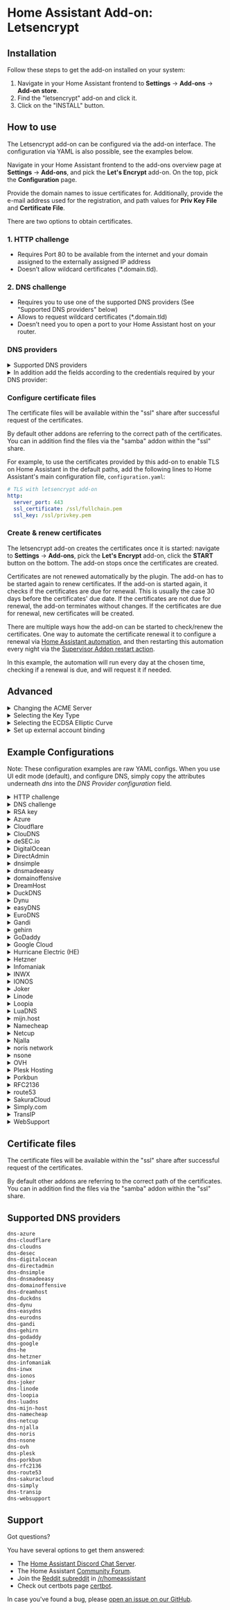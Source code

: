# Home Assistant Add-on: Letsencrypt

## Installation

Follow these steps to get the add-on installed on your system:

1. Navigate in your Home Assistant frontend to **Settings** -> **Add-ons** -> **Add-on store**.
2. Find the "letsencrypt" add-on and click it.
3. Click on the "INSTALL" button.

## How to use

The Letsencrypt add-on can be configured via the add-on interface.
The configuration via YAML is also possible, see the examples below.

Navigate in your Home Assistant frontend to the add-ons overview page at
**Settings** -> **Add-ons**, and pick the **Let's Encrypt** add-on. On the top,
pick the **Configuration** page.

Provide the domain names to issue certificates for. Additionally, provide the
e-mail address used for the registration, and path values for **Priv Key File**
and **Certificate File**.

There are two options to obtain certificates.

### 1. HTTP challenge

- Requires Port 80 to be available from the internet and your domain assigned to the externally assigned IP address
- Doesn’t allow wildcard certificates (*.domain.tld).

### 2. DNS challenge

- Requires you to use one of the supported DNS providers (See "Supported DNS providers" below)
- Allows to request wildcard certificates (*.domain.tld)
- Doesn’t need you to open a port to your Home Assistant host on your router.

### DNS providers

<!-- Developer note: please add a new plugin alphabetically into all lists -->

<details>
  <summary>Supported DNS providers</summary>

```txt
dns-azure
dns-cloudflare
dns-cloudns
dns-desec
dns-digitalocean
dns-directadmin
dns-dnsimple
dns-dnsmadeeasy
dns-domainoffensive
dns-dreamhost
dns-duckdns
dns-dynu
dns-easydns
dns-eurodns
dns-gandi
dns-gehirn
dns-godaddy
dns-google
dns-he
dns-hetzner
dns-infomaniak
dns-inwx
dns-ionos
dns-joker
dns-linode
dns-loopia
dns-luadns
dns-mijn-host
dns-namecheap
dns-netcup
dns-njalla
dns-noris
dns-nsone
dns-ovh
dns-plesk
dns-porkbun
dns-rfc2136
dns-route53
dns-sakuracloud
dns-simply
dns-transip
dns-websupport
```

</details>

<details>
  <summary>In addition add the fields according to the credentials required by your DNS provider:</summary>

```yaml
propagation_seconds: 60
aws_access_key_id: ''
aws_secret_access_key: ''
azure_config: ''
cloudflare_api_key: ''
cloudflare_api_token: ''
cloudflare_email: ''
cloudns_auth_id: ''
cloudns_auth_password: ''
cloudns_sub_auth_id: ''
cloudns_sub_auth_user: ''
desec_token: ''
digitalocean_token: ''
directadmin_password: ''
directadmin_url: ''
directadmin_username: ''
dnsimple_token: ''
dnsmadeeasy_api_key: ''
dnsmadeeasy_secret_key: ''
domainoffensive_token: ''
dreamhost_api_baseurl: ''
dreamhost_api_key: ''
duckdns_token: ''
dynu_auth_token: ''
easydns_endpoint: ''
easydns_key: ''
easydns_token: ''
eurodns_apiKey: ''
eurodns_applicationId: ''
gandi_api_key: ''
gandi_sharing_id: ''
gandi_token: ''
gehirn_api_secret: ''
gehirn_api_token: ''
godaddy_key: ''
godaddy_secret: ''
google_creds: ''
he_pass: ''
he_user: ''
hetzner_api_token: ''
infomaniak_api_token: ''
inwx_password: ''
inwx_shared_secret: ''
inwx_username: ''
ionos_endpoint: ''
ionos_prefix: ''
ionos_secret: ''
joker_domain: ''
joker_password: ''
joker_username: ''
linode_key: ''
linode_version: ''
loopia_password: ''
loopia_user: ''
luadns_email: ''
luadns_token: ''
mijn_host_api_key: ''
namecheap_api_key: ''
namecheap_username: ''
netcup_api_key: ''
netcup_api_password: ''
netcup_customer_id: ''
njalla_token: ''
noris_token: ''
nsone_api_key: ''
ovh_application_key: ''
ovh_application_secret: ''
ovh_consumer_key: ''
ovh_endpoint: ''
plesk_api_url: ''
plesk_password: ''
plesk_username: ''
porkbun_key: ''
porkbun_secret: ''
rfc2136_algorithm: ''
rfc2136_name: ''
rfc2136_port: ''
rfc2136_secret: ''
rfc2136_server: ''
rfc2136_sign_query: false
sakuracloud_api_secret: ''
sakuracloud_api_token: ''
simply_account_name: ''
simply_api_key: ''
transip_api_key: ''
transip_global_key: ''
transip_username: ''
websupport_identifier: ''
websupport_secret_key: ''
```

</details>

### Configure certificate files

The certificate files will be available within the "ssl" share after successful
request of the certificates.

By default other addons are referring to the correct path of the certificates.
You can in addition find the files via the "samba" addon within the "ssl" share.

For example, to use the certificates provided by this add-on to enable TLS on
Home Assistant in the default paths, add the following lines to Home
Assistant's main configuration file, `configuration.yaml`:

```yaml
# TLS with letsencrypt add-on
http:
  server_port: 443
  ssl_certificate: /ssl/fullchain.pem
  ssl_key: /ssl/privkey.pem
```

### Create & renew certificates

The letsencrypt add-on creates the certificates once it is started: navigate
to **Settings** -> **Add-ons**, pick the **Let's Encrypt** add-on, click the
**START** button on the bottom. The add-on stops once the certificates are
created.

Certificates are not renewed automatically by the plugin. The add-on has to be
started again to renew certificates. If the add-on is started again, it checks
if the certificates are due for renewal. This is usually the case 30 days
before the certificates' due date. If the certificates are not due for renewal,
the add-on terminates without changes. If the certificates are due for renewal,
new certificates will be created.

There are multiple ways how the add-on can be started to check/renew the
certificates. One way to automate the certificate renewal it to configure a
renewal via [Home Assistant automation][haauto], and then restarting this
automation every night via the [Supervisor Addon restart action][supervisorrestart].

[haauto]: https://www.home-assistant.io/docs/automation/editor/
[supervisorrestart]: https://www.home-assistant.io/integrations/hassio/#service-hassioaddon_restart

In this example, the automation will run every day at the chosen time, checking
if a renewal is due, and will request it if needed.

## Advanced

<details>
  <summary>Changing the ACME Server</summary>

By default, the addon uses Let’s Encrypt’s default server at <https://acme-v02.api.letsencrypt.org/>. You can instruct the addon to use a different ACME server by providing the field `acme_server` with the URL of the server’s ACME directory:

  ```yaml
  acme_server: 'https://my.custom-acme-server.com'
  ```

If your custom ACME server uses a certificate signed by an untrusted certificate authority (CA), you can add the root certificate to the trust store by setting its content as an option:

  ```yaml
  acme_server: 'https://my.custom-acme-server.com'
  acme_root_ca_cert: |
    -----BEGIN CERTIFICATE-----
    MccBfTCCASugAwIBAgIRAPPIPTKNBXkBozsoE46UPZcwCGYIKoZIzj0EAwIwHTEb...kg==
    -----END CERTIFICATE-----
  ```

When you specify a custom ACME server, the *Dry Run* and *Issue test certificates* options, which are intended [for use with the Let's Encrypt staging server](https://eff-certbot.readthedocs.io/en/stable/using.html#changing-the-acme-server), are automatically disregarded.

</details>

<details>
  <summary>Selecting the Key Type</summary>

  By default the ECDSA key type is used. You can choose to use an RSA key for compatibility with systems where ECDSA keys are not supported. ECDSA is widely supported in modern software with security and performance benefits.

  ```yaml
  key_type: 'rsa'
  ```

  When the `key_type` parameter is not set, the add-on will attempt to auto-detect an existing certificate's key type or use `ecdsa` by default.

</details>

<details>
  <summary>Selecting the ECDSA Elliptic Curve</summary>
  
  You can choose from the following ECDSA elliptic curves: `secp256r1`, `secp384r1`

  ```yaml
  key_type: 'ecdsa'
  elliptic_curve: 'secp384r1'
  ```

  When the `elliptic_curve` parameter is not set, ECDSA keys will be generated using the Certbot default. This option must be used with `key_type` set to `'ecdsa'`.

</details>

<details>
  <summary>Set up external account binding</summary>

   The ACME protocol (RFC 8555) defines an external account binding (EAB) field that ACME clients can use to access a specific account on the certificate authority (CA). Some CAs may require the client to utilize the EAB protocol to operate. You can add your EAB key ID and HMAC key through the config options `eab_kid` and `eab_hmac_key`.

  ```yaml
  eab_kid: 'key_id'
  eab_hmac_key: 'AABBCCDD' #Base64url encoded key
  ```

</details>

## Example Configurations

Note: These configuration examples are raw YAML configs. When you use UI edit
mode (default), and configure DNS, simply copy the attributes underneath *dns*
into the *DNS Provider configuration* field.

<details>
  <summary>HTTP challenge</summary>

  ```yaml
  email: your.email@example.com
  domains:
    - your.domain.tld
  certfile: fullchain.pem
  keyfile: privkey.pem
  challenge: http
  dns: {}
  ```

</details>

<details>
  <summary>DNS challenge</summary>

  ```yaml
  email: your.email@example.com
  domains:
    - your.domain.tld
  certfile: fullchain.pem
  keyfile: privkey.pem
  challenge: dns
  dns:
    provider: dns-cloudflare
    cloudflare_email: your.email@example.com
    cloudflare_api_key: 31242lk3j4ljlfdwsjf0
  ```

</details>

<details>
  <summary>RSA key</summary>

  ```yaml
  email: your.email@example.com
  domains:
    - your.domain.tld
  certfile: fullchain.pem
  keyfile: privkey.pem
  key_type: rsa
  challenge: dns
  dns:
    provider: dns-cloudflare
    cloudflare_email: your.email@example.com
    cloudflare_api_key: 31242lk3j4ljlfdwsjf0
  ```

</details>

<details>
  <summary>Azure</summary>

```yaml
email: your.email@example.com
domains:
  - your.domain.tld
certfile: fullchain.pem
keyfile: privkey.pem
challenge: dns
dns:
  provider: dns-azure
  azure_config: azure.txt
```

Please copy your credentials file "azure.txt" into the "share" shared folder
on the Home Assistant host before starting the service. One way is to use the
"Samba" add on to make the folder available via network or SSH Add-on. You
can find information on the required file format in the [documentation][certbot-dns-azure-conf]
for the Certbot Azure plugin.

To use this plugin, [create an Azure Active Directory app registration][aad-appreg]
and service principal; add a client secret; and create a credentials file
using the above directions. Grant the app registration DNS Zone Contributor
on the DNS zone to be used for authentication.

[aad-appreg]: https://docs.microsoft.com/en-us/azure/active-directory/develop/howto-create-service-principal-portal#register-an-application-with-azure-ad-and-create-a-service-principal
[certbot-dns-azure-conf]: https://certbot-dns-azure.readthedocs.io/en/latest/#configuration

</details>

<details>
  <summary>Cloudflare</summary>

To use this plugin a Cloudflare API Token, restricted to the specific domain and operations are the recommended authentication option.
The API Token used for Certbot requires only the `Zone:DNS:Edit` permission for the zone in which you want a certificate.

Example credentials file using restricted API Token (recommended):

  ```yaml
  dns:
    provider: dns-cloudflare
    cloudflare_api_token: 0123456789abcdef0123456789abcdef01234
  ```

Previously, Cloudflare’s “Global API Key” was used for authentication. However this key can access the entire Cloudflare API for all domains in your account, meaning it could cause a lot of damage if leaked.

Example credentials file using Global API Key (NOT RECOMMENDED:

  ```yaml
  dns:
    provider: dns-cloudflare
    cloudflare_email: cloudflare@example.com
    cloudflare_api_key: 0123456789abcdef0123456789abcdef01234
  ```

</details>

<details>
  <summary>ClouDNS</summary>

In order to use a domain with this challenge, you first need to log into your control panel and
create a new HTTP API user from the `API & Resellers` page on top of your control panel.

  ```yaml
  email: your.email@example.com
  domains:
    - your.domain.tld
  certfile: fullchain.pem
  keyfile: privkey.pem
  challenge: dns
  dns:
    provider: dns-cloudns
    cloudns_auth_id: 12345
    cloudns_auth_password: ******
  ```

API Users have full account access.  It is recommended to create an API Sub-user, which can be limited in scope.  You can use either the `sub-auth-id` or the `sub-auth-user` as follows:

  ```yaml
  email: your.email@example.com
  domains:
    - your.domain.tld
  certfile: fullchain.pem
  keyfile: privkey.pem
  challenge: dns
  dns:
    provider: dns-cloudns
    cloudns_sub_auth_id: 12345
    cloudns_auth_password: ******
  ```

  ```yaml
  email: your.email@example.com
  domains:
    - your.domain.tld
  certfile: fullchain.pem
  keyfile: privkey.pem
  challenge: dns
  dns:
    provider: dns-cloudns
    cloudns_sub_auth_user: alice
    cloudns_auth_password: ******
  ```

</details>

<details>
  <summary>deSEC.io</summary>

  You need a deSEC API token with sufficient permission for performing the required DNS changes on your domain.
  If you don't have a token yet, an easy way to obtain one is by logging into your account at deSEC.io.
  Navigate to "Token Management" and create a new one.
  It's good practice to restrict the token permissions as much as possible, e.g. by setting the maximum unused period to four months.
  This way, the token will expire if it is not continuously used to renew your certificate.
  
  ```yaml
  email: your.email@example.com
  domains:
   - your.domain.tld
  certfile: fullchain.pem
  keyfile: privkey.pem
  challenge: dns
  dns:
    provider: dns-desec
    desec_token: your-desec-access-token
  ```

</details>

<details>
  <summary>DigitalOcean</summary>

Use of this plugin requires a configuration file containing DigitalOcean API credentials, obtained from your DigitalOcean account’s [Applications & API Tokens page](https://cloud.digitalocean.com/settings/api/tokens).

```yaml
  email: mail@domain.tld
  domains:
    - your.domain.tld
  certfile: fullchain.pem
  keyfile: privkey.pem
  challenge: dns
  dns:
    provider: dns-digitalocean
    digitalocean_token: digitalocean-token
```

[Full Documentation](https://certbot-dns-digitalocean.readthedocs.io/en/stable/)

</details>

<details>
  <summary>DirectAdmin</summary>

It is recommended to create a login key in the DirectAdmin control panel to be used as value for directadmin_password.
Instructions on how to create such key can be found at <https://help.directadmin.com/item.php?id=523>.

Make sure to grant the following permissions:

- `CMD_API_LOGIN_TEST`
- `CMD_API_DNS_CONTROL`
- `CMD_API_SHOW_DOMAINS`
- `CMD_API_DOMAIN_POINTER`

Username and password can also be used in case your DirectAdmin instance has no support for login keys.

Example configuration:

  ```yaml
  email: mail@domain.tld
  domains:
    - your.domain.tld
  certfile: fullchain.pem
  keyfile: privkey.pem
  challenge: dns
  dns:
    propagation_seconds: 60
    provider: dns-directadmin
    directadmin_url: 'https://domain.tld:2222/'
    directadmin_username: da_user
    directadmin_password: da_password_or_key
  ```

</details>

<details>
  <summary>dnsimple</summary>

Use of this plugin requires a configuration file containing DNSimple API credentials, obtained from your DNSimple [account page](https://dnsimple.com/user).

```yaml
  email: mail@domain.tld
  domains:
    - your.domain.tld
  certfile: fullchain.pem
  keyfile: privkey.pem
  challenge: dns
  dns:
    provider: dns-simple
    dnsimple_token: dnssimple-token
```

[Full Documentation](https://certbot-dns-dnsimple.readthedocs.io/en/stable/)

</details>

<details>
  <summary>dnsmadeeasy</summary>

Use of this plugin requires a configuration file containing DNS Made Easy API credentials, obtained from your DNS Made Easy [account page](https://cp.dnsmadeeasy.com/account/info).

```yaml
  email: your.email@example.com
  domains:
    - your.domain.tld
  certfile: fullchain.pem
  keyfile: privkey.pem
  challenge: dns
  dns:
    provider: dns-dnsmadeeasy
    dnsmadeeasy_api_key: dnsmadeeasy-api-key
    dnsmadeeasy_secret_key: dnsmadeeasy-secret-key
```

[Full Documentation](https://certbot-dns-dnsmadeeasy.readthedocs.io/en/stable/)

</details>

<details>
  <summary>domainoffensive</summary>

Use of this plugin requires an API token, obtained from domainoffensive account page in the menu under   `Domains` -> `Settings` -> *Let's Encrypt API token`.

  ```yaml
  email: your.email@example.com
  domains:
    - your.domain.tld
  certfile: fullchain.pem
  keyfile: privkey.pem
  challenge: dns
  dns:
    provider: dns-domainoffensive
    domainoffensive_token: domainoffensive-token
  ```

[Full Documentation DE](https://www.do.de/wiki/freie-ssl-tls-zertifikate-ueber-acme/)

</details>

<details>
  <summary>DreamHost</summary>

Use of this plugin an API key from DreamHost with `dns-*` permissions. You can get it [here](https://panel.dreamhost.com/?tree=home.api)

  ```yaml
  email: your.email@example.com
  domains:
    - your.domain.tld
  certfile: fullchain.pem
  keyfile: privkey.pem
  challenge: dns
  dns:
    provider: dns-dreamhost
    dreamhost_baseurl: https://api.dreamhost.com/
    dreamhost_api_key: dreamhost-api-key
  ```

</details>

<details>
  <summary>DuckDNS</summary>

Use of this plugin requires an API token, obtained from the DuckDNS account page.

```yaml
  email: your.email@example.com
  domains:
    - your.domain.tld
  certfile: fullchain.pem
  keyfile: privkey.pem
  challenge: dns
  dns:
    provider: dns-duckdns
    duckdns_token: duckdns-token

```

[Full documentation](https://github.com/infinityofspace/certbot_dns_duckdns?tab=readme-ov-file#usage)

</details>

<details>
  <summary>Dynu</summary>

You can get the API key in the API Credentials area of the Dynu control panel: <https://www.dynu.com/ControlPanel/APICredentials>

```yaml
email: your.email@example.com
domains:
  - your.domain.tld
certfile: fullchain.pem
keyfile: privkey.pem
challenge: dns
dns:
  provider: dns-dynu
  dynu_auth_token: 0123456789abcdef
```

</details>

<details>
  <summary>easyDNS</summary>

easyDNS REST API access must be requested and granted in order to use this module: <https://cp.easydns.com/manage/security/api/signup.php> after logging into your account.

  ```yaml
  email: your.email@example.com
  domains:
    - your.domain.tld
  certfile: fullchain.pem
  keyfile: privkey.pem
  challenge: dns
  dns:
    provider: dns-easydns
    easydns_token: 0123456789abcdef
    easydns_key: ****
    easydns_endpoint: https://rest.easydns.net
  ```

</details>

<details>
  <summary>EuroDNS</summary>

  You can configure the APP id and the API key in the API Users area of the Eurodns control panel: <https://my.eurodns.com/apiusers>

```yaml
domains:
  - your.domain.tld
certfile: fullchain.pem
keyfile: privkey.pem
challenge: dns
dns:
  provider: dns-eurodns
  eurodns_applicationId: X-APP-ID
  eurodns_apiKey: X-API-KEY
  propagation_seconds: 60
```

</details>

<details>
  <summary>Gandi</summary>

Use of this plugin requires an [PersonalAccessToken](https://helpdesk.gandi.net/hc/en-us/articles/14051397687324-Personal-Access-Tokens) for the [Gandi LiveDNS API](https://api.gandi.net/docs/livedns/) with `Domains` scope for the `domain.tld` you are going to request a certificate for.
If you only have an Gandi LiveDNS `API key`, please refer to the [FAQ](https://github.com/obynio/certbot-plugin-gandi?tab=readme-ov-file#faq) on how to use this.
Due to the wide scope of this `API key`, this is not the recommended setup.

```yaml
  email: your.email@example.com
  domains:
    - your.domain.tld
  certfile: fullchain.pem
  keyfile: privkey.pem
  challenge: dns
  dns:
    provider: dns-gandi
    gandi_token: gandi-personalaccesstoken 
```

[Full Documentation](https://github.com/obynio/certbot-plugin-gandi?tab=readme-ov-file)

</details>

<details>
  <summary>gehirn</summary>

Use of this plugin requires Gehirn Infrastructure Service DNS API credentials, obtained from your Gehirn Infrastructure Service [dashboard](https://gis.gehirn.jp/).

```yaml
  email: your.email@example.com
  domains:
    - your.domain.tld
  certfile: fullchain.pem
  keyfile: privkey.pem
  challenge: dns
  dns:
    provider: dns-gehirn
    gehirn_api_secret: gehirn-api-secret
    gehirn_api_token:  gehirn-api-token
```

[Full Documentation](https://certbot-dns-gehirn.readthedocs.io/en/stable/)

</details>

<details>
  <summary>GoDaddy</summary>

  ```yaml
  email: your.email@example.com
  domains:
    - your.domain.tld
  certfile: fullchain.pem
  keyfile: privkey.pem
  challenge: dns
  dns:
    provider: dns-godaddy
    godaddy_secret: YOUR_GODADDY_SECRET
    godaddy_key: YOUR_GODADDY_KEY
  ```

To obtain the ACME DNS API Key and Secret, follow the instructions here:
<https://developer.godaddy.com/getstarted>

**IMPORTANT**: GoDaddy limits DNS API access to customers with 10 or more domains and/or an active "Discount Domain Club – Premier Membership" plan; the API will respond with a HTTP401 otherwise. See the [Terms of Use](https://developer.godaddy.com/getstarted) for more information.

</details>

<details>
  <summary>Google Cloud</summary>

  ```yaml
  email: your.email@example.com
  domains:
    - your.domain.tld
  certfile: fullchain.pem
  keyfile: privkey.pem
  challenge: dns
  dns:
    provider: dns-google
    google_creds: google.json
  ```

Please copy your credentials file "google.json" into the "share" shared folder on the Home Assistant host before starting the service.

One way is to use the "Samba" add on to make the folder available via network or SSH Add-on.

The credential file can be created and downloaded when creating the service user within the Google cloud.
You can find additional information regarding the required permissions in the "credentials" section here:

<https://github.com/certbot/certbot/blob/master/certbot-dns-google/certbot_dns_google/__init__.py>

</details>

<details>
  <summary>Hurricane Electric (HE)</summary>

Use of this plugin requires your Hurricane Electric username and password.
You will need to create the dynamic TXT record from within the dns.he.net interface before you will be able to make updates. You will not be able to dynamically create and delete these TXT records as doing so would subsequently remove your ddns key associated with the record.

  ```yaml
  email: your.email@example.com
  domains:
    - your.domain.tld
  certfile: fullchain.pem
  keyfile: privkey.pem
  challenge: dns
  dns:
    propagation_seconds: 310
    provider: dns-he
    he_user: me
    he_pass: ******
  ```

[Full Documentation](https://dns.he.net/)

</details>

<details>
  <summary>Hetzner</summary>

Use of this plugin requires a Hetzner DNS API personal access token. You can create one on the Hetzner [DNS website](https://dns.hetzner.com/settings/api-token).

  ```yaml
  email: your.email@example.com
  domains:
    - your.domain.tld
  certfile: fullchain.pem
  keyfile: privkey.pem
  challenge: dns
  dns:
    provider: dns-hetzner
    hetzner_api_token: hetzner-personal-access-token
  ```

[Full Documentation](https://github.com/ctrlaltcoop/certbot-dns-hetzner)

</details>

<details>
  <summary>Infomaniak</summary>

  ```yaml
  email: your.email@example.com
  domains:
    - your.domain.tld
  certfile: fullchain.pem
  keyfile: privkey.pem
  challenge: dns
  dns:
    provider: dns-infomaniak
    infomaniak_api_token: XXXXXXXXXXXXXXXXXXXXXXXXXXXXXXXXX
  ```

To obtain the DNS API token follow the instructions here:

<https://manager.infomaniak.com/v3/infomaniak-api>

Choose "Domain" as the scope.

</details>

<details>
  <summary>INWX</summary>

Use the user for the dyndns service, not the normal user.
The shared secret is the 2FA code, it must be the same length as the example.
To get this code, you must activate the 2FA or deactivate and reactivate 2FA.
Without 2FA leave the example key.

Example configuration:

  ```yaml
  email: your.email@example.com
  domains:
    - your.domain.tld
  certfile: fullchain.pem
  keyfile: privkey.pem
  challenge: dns
  dns:
    provider: dns-inwx
    inwx_username: user
    inwx_password: password
    inwx_shared_secret: ABCDEFGHIJKLMNOPQRSTUVWXYZ012345
  ```

</details>

<details>
  <summary>IONOS</summary>

  ```yaml
  email: your.email@example.com
  domains:
    - your.domain.tld
  certfile: fullchain.pem
  keyfile: privkey.pem
  challenge: dns
  dns:
    provider: dns-ionos
    ionos_prefix: YOUR_IONOS_API_KEY_PREFIX
    ionos_secret: YOUR_IONOS_API_KEY_SECRET
    ionos_endpoint: https://api.hosting.ionos.com
  ```

To obtain the DNS API Key Information, follow the instructions here:
<https://developer.hosting.ionos.com/>

</details>

<details>
  <summary>Joker</summary>

  ```yaml
  email: your.email@example.com
  domains:
    - your.domain.tld
  certfile: fullchain.pem
  keyfile: privkey.pem
  challenge: dns
  dns:
    provider: dns-joker
    joker_username: username
    joker_password: password
    joker_domain: example.com
  ```

You can find further detailed information here:

<https://joker.com/faq/books/jokercom-faq-en/page/lets-encrypt-ssl-certificates>
<https://github.com/dhull/certbot-dns-joker/blob/master/README.md>

</details>

<details>
  <summary>Linode</summary>

To use this addon with Linode DNS, first [create a new API/access key](https://www.linode.com/docs/platform/api/getting-started-with-the-linode-api#get-an-access-token), with read/write permissions to DNS; no other permissions are needed. Newly keys will likely use API version '4.' **Important**: single quotes are required around the `linode_version` number; failure to do this will cause a type error (as the addon expects a string, not an integer).

  ```yaml
  email: you@mailprovider.com
  domains:
    - your.domain.tld
  certfile: fullchain.pem
  keyfile: privkey.pem
  challenge: dns
  dns:
    provider: dns-linode
    linode_key: 865c9f462c7d54abc1ad2dbf79c938bc5c55575fdaa097ead2178ee68365ab3e
    linode_version: '4'
  ```

</details>

<details>
  <summary>Loopia</summary>

To use this addon with Loopia DNS, first [create a new API user](https://customerzone.loopia.com/api/), with the following minimum required permissions:

- `addZoneRecord` - Required to create DNS records
- `getZoneRecords` - Required to verify DNS records
- `removeZoneRecord` - Required to clean up DNS records
- `removeSubdomain` - Required for complete cleanup

Example configuration in YAML edit mode:

```yaml
email: you@mailprovider.com
domains:
  - your.domain.tld
certfile: fullchain.pem
keyfile: privkey.pem
challenge: dns
dns:
  provider: dns-loopia
  loopia_user: example@loopiaapi
  loopia_password: supersecretpasswordhere
```

</details>

<details>
  <summary>LuaDNS</summary>

Use of this plugin requires LuaDNS API credentials, obtained from your [account settings page](https://api.luadns.com/settings).

```yaml
email: your.email@example.com
domains:
  - your.domain.tld
certfile: fullchain.pem
keyfile: privkey.pem
challenge: dns
dns:
  provider: dns-luadns
  luadns_email: your.email@example.com
  luadns_token: luadns-token
```

[Full Documentation](https://certbot-dns-luadns.readthedocs.io/en/stable/)

</details>

<details>
  <summary>mijn.host</summary>

  ```yaml
  email: your.email@example.com
  domains:
    - your.domain.tld
  certfile: fullchain.pem
  keyfile: privkey.pem
  challenge: dns
  dns:
    provider: dns-mijn-host
    mijn_host_api_key: XXXXXX
    propagation_seconds: 60
  ```

The `mijn_host_api_key` is the account's API key.
The API key assigned to your mijn.host account can be found in your mijn.host Control panel.

</details>

<details>
  <summary>Namecheap</summary>

To use this addon with Namecheap, you must first enable API access on your account. See "Enabling API Access" and "Whitelisting IP" [here](https://www.namecheap.com/support/api/intro/) for details and requirements.

Example configuration:

  ```yaml
  email: your.email@example.com
  domains:
    - your.domain.tld
  certfile: fullchain.pem
  keyfile: privkey.pem
  challenge: dns
  dns:
    provider: dns-namecheap
    namecheap_username: your-namecheap-username
    namecheap_api_key: 0123456789abcdef0123456789abcdef01234567
  ```

</details>

<details>
  <summary>Netcup</summary>

Both the API password and key can be obtained via the following page: <https://www.customercontrolpanel.de/daten_aendern.php?sprung=api>
It is important to set the `propagation_seconds` to >= 630 seconds due to the slow DNS update of Netcup.

  ```yaml
  email: your.email@example.com
  domains:
    - your.domain.tld
  certfile: fullchain.pem
  keyfile: privkey.pem
  challenge: dns
  dns:
    provider: dns-netcup
    netcup_customer_id: "userid"
    netcup_api_key: ****
    netcup_api_password: ****
    propagation_seconds: "900"
  ```

References:

- <https://helpcenter.netcup.com/de/wiki/general/unsere-api#authentifizierung>
- <https://github.com/coldfix/certbot-dns-netcup/issues/28>

</details>

<details>
  <summary>Njalla</summary>

You need to generate an API token inside Settings > API Access or directly at <https://njal.la/settings/api/>. If you have a static IP-address restrict the access to your IP. I you are not sure, you probably don't have a static IP-address.

Example configuration:

  ```yaml
  email: your.email@example.com
  domains:
    - your.domain.tld
  certfile: fullchain.pem
  keyfile: privkey.pem
  challenge: dns
  dns:
    provider: dns-njalla
    njalla_token: 0123456789abcdef0123456789abcdef01234567
  ```

</details>

<details>
  <summary>noris network</summary>

  ```yaml
  email: your.email@example.com
  domains:
    - your.domain.tld
  certfile: fullchain.pem
  keyfile: privkey.pem
  challenge: dns
  dns:
    provider: dns-noris
    noris_token: XXXXXXXXXXXXXXXXXXXXXXXXXXXXXXXXX
    propagation_seconds: 240
  ```

To obtain the `noris_token` follow the instructions as described in our [GitHub repository][GitHub repo].

You can define the `propagation_seconds` explicitly. Otherwise, it will use the default value (currently set to `60` seconds).

[GitHub repo]: <https://github.com/noris-network/certbot-dns-norisnetwork#get-your-api-token>

</details>

<details>
  <summary>nsone</summary>

Use of this plugin requires NS1 API credentials, obtained from your NS1 [account page](https://my.nsone.net/#/account/settings).

```yaml
email: your.email@example.com
domains:
  - your.domain.tld
certfile: fullchain.pem
keyfile: privkey.pem
challenge: dns
dns:
  provider: dns-nsone
  nsone_api_key: nsone-api-key
```

[Full Documentation](https://certbot-dns-nsone.readthedocs.io/en/stable/)

</details>

<details>
  <summary>OVH</summary>

You will need to generate an OVH API Key first at <https://eu.api.ovh.com/createToken/> (for Europe) or <https://ca.api.ovh.com/createToken/> (for North America).
Further documentation is [here](https://certbot-dns-ovh.readthedocs.io/en/stable/).

When creating the API Key, you must ensure that the following rights are granted:

- ``GET /domain/zone/*``
- ``PUT /domain/zone/*``
- ``POST /domain/zone/*``
- ``DELETE /domain/zone/*``

Example configuration

  ```yaml
  email: your.email@example.com
  domains:
    - your.domain.tld
  certfile: fullchain.pem
  keyfile: privkey.pem
  challenge: dns
  dns:
    provider: dns-ovh
    ovh_endpoint: ovh-eu
    ovh_application_key: 0123456789abcdef0123456789abcdef01234
    ovh_application_secret: 0123456789abcdef0123456789abcdef01234
    ovh_consumer_key: 0123456789abcdef0123456789abcdef01234
  ```

Use `ovh_endpoint: ovh-ca` for North America region.

</details>

<details>
  <summary>Plesk Hosting</summary>

  ```yaml
  email: your.email@example.com
  domains:
    - your.domain.tld
  certfile: fullchain.pem
  keyfile: privkey.pem
  challenge: dns
  dns:
    provider: dns-plesk
    plesk_username: your-username
    plesk_password: your-password
    plesk_api_url: https://plesk.example.com
    propagation_seconds: 120
  ```

The `plesk_username` and `plesk_password` are the same as those you use on the login page of your admin panel.

The `plesk_api_url` is the base URL of your Plesk admin panel.

You can define the `propagation_seconds` explicitly. Otherwise, it will use a custom default value (currently set to `120` seconds).
If the provided value is less than `120`, then the value is forced to a minimum of `120` seconds.

</details>

<details>
  <summary>Porkbun</summary>

In order to use a domain with this challenge, API access will need enabling on the domain. In order to
do this go to domain management -> select the domain -> details and click the API access toggle.
Then go to the menu in the top right select API access and then create a new api key.
The title does not matter and is not used by certbot, make note of the key and the secret as both are required.

```yaml
email: your.email@example.com
domains:
  - your.domain.tld
certfile: fullchain.pem
keyfile: privkey.pem
challenge: dns
dns:
  provider: dns-porkbun
  porkbun_key: 0123456789abcdef0123456789abcdef01234
  porkbun_secret: 0123456789abcdef0123456789abcdef01234
```

</details>

<details>
  <summary>RFC2136</summary>

You will need to set up a server with RFC2136 (Dynamic Update) support with a TKEY (to authenticate the updates).  How to do this will vary depending on the DNS server software in use.  For Bind9, you first need to first generate an authentication key by running

  ```shell
  $ tsig-keygen -a hmac-sha512 letsencrypt
  key "letsencrypt" {
    algorithm hmac-sha512;
    secret "xxxxxxxxxxxxxxxxxx==";
  };
  ```

You don't need to publish this; just copy the key data into your named.conf file:

  ```shell  
  key "letsencrypt" {
    algorithm hmac-sha512;
    secret "xxxxxxxxxxxxxxxxxx==";
  };
  ```

And ensure you have an update policy in place in the zone that uses this key to enable update of the correct domain (which must match the domain in your yaml configuration):
  
  ```shell
     update-policy {
        grant letsencrypt name _acme-challenge.your.domain.tld. txt;
     };
  ```

For this provider, you will need to supply all the `rfc2136_*` options. Note that the `rfc2136_port` item is required (there is no default port in the add-on) and, most importantly, the port number must be quoted.  Also, be sure to copy in the key so certbot can authenticate to the DNS server.  Finally, the algorithm should be in all caps.

An example configuration:

  ```yaml
  email: your.email@example.com
  domains:
    - your.domain.tld
  certfile: fullchain.pem
  keyfile: privkey.pem
  challenge: dns
  dns:
    provider: dns-rfc2136
    rfc2136_server: dns-server.dom.ain
    rfc2136_port: '53'
    rfc2136_name: letsencrypt
    rfc2136_secret: "secret-key"
    rfc2136_algorithm: HMAC-SHA512
    # Optional: Enable TSIG key signing for DNS queries (useful for BIND multiple views)
    rfc2136_sign_query: true
  ```

</details>

<details>
  <summary>route53</summary>

  ```yaml
  email: your.email@example.com
  domains:
    - your.domain.tld
  certfile: fullchain.pem
  keyfile: privkey.pem
  challenge: dns
  dns:
    provider: dns-route53
    aws_access_key_id: 0123456789ABCDEF0123
    aws_secret_access_key: 0123456789abcdef0123456789/abcdef0123456
  ```

For security reasons, don't use your main account's credentials. Instead, add a new [AWS user](https://console.aws.amazon.com/iam/home?#/users) with _Access Type: Programmatic access_ and use that user's access key. Assign a minimum [policy](https://console.aws.amazon.com/iam/home?#/policies$new?step=edit) like the following example. Make sure to replace the Resource ARN in the first statement to your domain's hosted zone ARN or use _*_ for all.

  ```json
  {
      "Version": "2012-10-17",
      "Statement": [
          {
              "Sid": "ChangeSpecificDomainsRecordSet",
              "Effect": "Allow",
              "Action": "route53:ChangeResourceRecordSets",
              "Resource": "arn:aws:route53:::hostedzone/01234567890ABC"
          },
          {
              "Sid": "ListAllHostedZones",
              "Effect": "Allow",
              "Action": "route53:ListHostedZones",
              "Resource": "*"
          },
          {
              "Sid": "ReadChanges",
              "Effect": "Allow",
              "Action": "route53:GetChange",
              "Resource": "arn:aws:route53:::change/*"
          }
      ]
  }
  ```

</details>

<details>
  <summary>SakuraCloud</summary>

Use of this plugin requires Sakura Cloud DNS API credentials, obtained from your Sakura Cloud DNS [apikey page](https://secure.sakura.ad.jp/cloud/#!/apikey/top/).

```yaml
email: your.email@example.com
domains:
  - your.domain.tld
certfile: fullchain.pem
keyfile: privkey.pem
challenge: dns
dns:
  provider: dns-sakuracloud
  sakuracloud_api_secret: ''
  sakuracloud_api_token: ''
```

[Full Documentation](https://certbot-dns-sakuracloud.readthedocs.io/en/stable/)

</details>

<details>
  <summary>Simply.com</summary>

  ```yaml
  email: your.email@example.com
  domains:
    - your.domain.tld
  certfile: fullchain.pem
  keyfile: privkey.pem
  challenge: dns
  dns:
    provider: dns-simply
    simply_account_name: Sxxxxxx
    simply_api_key: YOUR_API_KEY # Replace 'YOUR_API_KEY' with your actual Simply.com API key. 
  ```

The `simply_account_name` refers to the Simply.com account number (Sxxxxxx), and the `simply_api_key` is the account's API key.
The API key assigned to your Simply.com account can be found in your Simply.com Control panel.

</details>

<details>
  <summary>TransIP</summary>

You will need to generate an API key from the TransIP Control Panel at <https://www.transip.nl/cp/account/api/>.

If you can't use IP whitelisting, set the `transip_global_key` parameter to `'yes'`. See [Certbot TransIP DNS plugin documentation](https://github.com/hsmade/certbot-dns-transip/blob/master/USAGE.rst#ip-whitelistsing) for more details.

The propagation limit will be automatically raised to 240 seconds.

Example configuration:

  ```yaml
  email: your.email@example.com
  domains:
    - your.domain.tld
  certfile: fullchain.pem
  keyfile: privkey.pem
  challenge: dns
  dns:
    provider: dns-transip
    transip_username: transip-user
    transip_global_key: 'no'
    transip_api_key: |
      -----BEGIN PRIVATE KEY-----
      MII..ABCDEFGHIJKLMNOPQRSTUVWXYZ
      AAAAAABCDEFGHIJKLMNOPQRSTUVWXYZ
      -----END PRIVATE KEY-----
  ```

</details>

<details>
  <summary>WebSupport</summary>

An identifier and secret key have to be obtained to use this module (see <https://admin.websupport.sk/sk/auth/apiKey>).

  ```yaml
  email: your.email@example.com
  domains:
    - your.domain.tld
  certfile: fullchain.pem
  keyfile: privkey.pem
  challenge: dns
  dns:
    provider: dns-websupport
    websupport_identifier: <identifier>
    websupport_secret_key: <secret_key>
  ```

</details>

## Certificate files

The certificate files will be available within the "ssl" share after successful request of the certificates.

By default other addons are referring to the correct path of the certificates.
You can in addition find the files via the "samba" addon within the "ssl" share.

## Supported DNS providers

```txt
dns-azure
dns-cloudflare
dns-cloudns
dns-desec
dns-digitalocean
dns-directadmin
dns-dnsimple
dns-dnsmadeeasy
dns-domainoffensive
dns-dreamhost
dns-duckdns
dns-dynu
dns-easydns
dns-eurodns
dns-gandi
dns-gehirn
dns-godaddy
dns-google
dns-he
dns-hetzner
dns-infomaniak
dns-inwx
dns-ionos
dns-joker
dns-linode
dns-loopia
dns-luadns
dns-mijn-host
dns-namecheap
dns-netcup
dns-njalla
dns-noris
dns-nsone
dns-ovh
dns-plesk
dns-porkbun
dns-rfc2136
dns-route53
dns-sakuracloud
dns-simply
dns-transip
dns-websupport
```

## Support

Got questions?

You have several options to get them answered:

- The [Home Assistant Discord Chat Server][discord].
- The Home Assistant [Community Forum][forum].
- Join the [Reddit subreddit][reddit] in [/r/homeassistant][reddit]
- Check out certbots page [certbot].

In case you've found a bug, please [open an issue on our GitHub][issue].

[discord]: https://discord.gg/c5DvZ4e
[forum]: https://community.home-assistant.io
[issue]: https://github.com/home-assistant/addons/issues
[certbot]: https://certbot.eff.org
[reddit]: https://reddit.com/r/homeassistant
